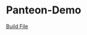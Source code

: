 # Panteon-Demo
[Build File](https://drive.google.com/file/d/1rqaVs2wyWpEsX4_kBl8gs6l8Oj0qiB9z/view?usp=sharing)


